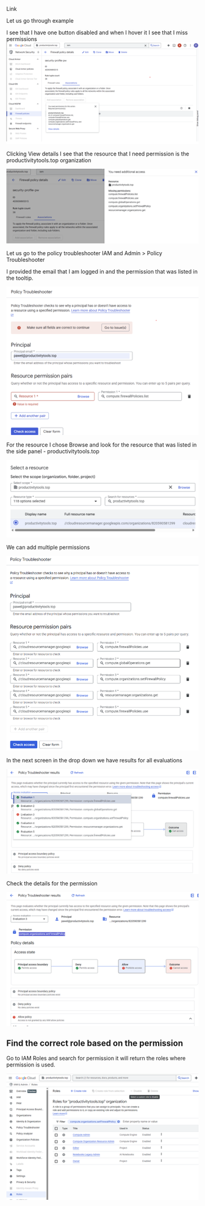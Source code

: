 Link

Let us go through example

I see that I have one button disabled and when I hover it I see that I miss permissions
![permission-issue](./images/permission-issue.png)



Clicking View details I see that the resource that I need permission is the productivitytools.top organization

![resource](./images/resource.png)


Let us go to the policy troubleshooter IAM and Admin > Policy Troubleshooter

I provided the email that I am logged in and the permission that was listed in the tooltip.

![policy-troubleshooter](./images/policy-troubleshooter.png)



For the resource I chose Browse and look for the resource that was listed in the side panel - productivitytools.top

![resource-selection](./images/resource-selection.png)

We can add multiple permissions

![multiple-permissions](./images/multiple-permissions.png)

In the next screen in the drop down we have results for all evaluations

![multiple-results](./images/multiple-results.png)

Check the details for the permission

![permission-details](./images/permission-details.png)



## Find the correct role based on the permission
Go to IAM Roles and search for permission it will return the roles where permission is used.

![roles](./images/roles.png)